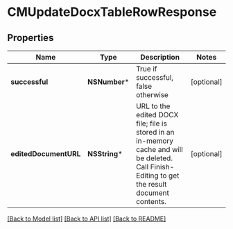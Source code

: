 # CMUpdateDocxTableRowResponse

## Properties
Name | Type | Description | Notes
------------ | ------------- | ------------- | -------------
**successful** | **NSNumber*** | True if successful, false otherwise | [optional] 
**editedDocumentURL** | **NSString*** | URL to the edited DOCX file; file is stored in an in-memory cache and will be deleted.  Call Finish-Editing to get the result document contents. | [optional] 

[[Back to Model list]](../README.md#documentation-for-models) [[Back to API list]](../README.md#documentation-for-api-endpoints) [[Back to README]](../README.md)


